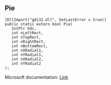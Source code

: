 ## Pie

```
[DllImport("gdi32.dll", SetLastError = true)]
public static extern bool Pie(
   IntPtr hdc,
   int nLeftRect,
   int nTopRect,
   int nRightRect,
   int nBottomRect,
   int nXRadial1,
   int nYRadial1,
   int nXRadial2,
   int nYRadial2
);
```

Microsoft documentation: [Link](https://docs.microsoft.com/en-us/windows/win32/api/wingdi/nf-wingdi-pie)
